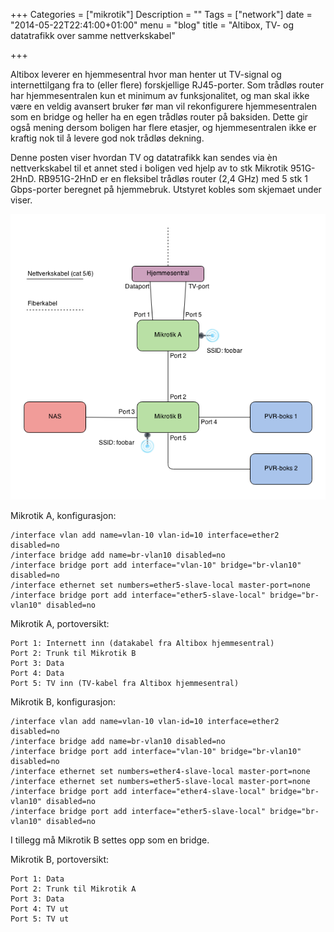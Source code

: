 +++
Categories = ["mikrotik"]
Description = ""
Tags = ["network"]
date = "2014-05-22T22:41:00+01:00"
menu = "blog"
title = "Altibox, TV- og datatrafikk over samme nettverkskabel"

+++

Altibox leverer en hjemmesentral hvor man henter ut TV-signal og internettilgang fra to (eller flere) forskjellige RJ45-porter. Som trådløs router har hjemmesentralen kun et minimum av funksjonalitet, og man skal ikke være en veldig avansert bruker før man vil rekonfigurere hjemmesentralen som en bridge og heller ha en egen trådløs router på baksiden. Dette gir også mening dersom boligen har flere etasjer, og hjemmesentralen ikke er kraftig nok til å levere god nok trådløs dekning.

Denne posten viser hvordan TV og datatrafikk kan sendes via èn nettverkskabel til et annet sted i boligen ved hjelp av to stk Mikrotik 951G-2HnD. RB951G-2HnD er en fleksibel trådløs router (2,4 GHz) med 5 stk 1 Gbps-porter beregnet på hjemmebruk. Utstyret kobles som skjemaet under viser.

![Diagram](/img/mikrotik-altibox.png)

Mikrotik A, konfigurasjon:

    /interface vlan add name=vlan-10 vlan-id=10 interface=ether2 disabled=no
    /interface bridge add name=br-vlan10 disabled=no
    /interface bridge port add interface="vlan-10" bridge="br-vlan10" disabled=no
    /interface ethernet set numbers=ether5-slave-local master-port=none
    /interface bridge port add interface="ether5-slave-local" bridge="br-vlan10" disabled=no

Mikrotik A, portoversikt:

    Port 1: Internett inn (datakabel fra Altibox hjemmesentral)
    Port 2: Trunk til Mikrotik B
    Port 3: Data
    Port 4: Data
    Port 5: TV inn (TV-kabel fra Altibox hjemmesentral)

Mikrotik B, konfigurasjon:

    /interface vlan add name=vlan-10 vlan-id=10 interface=ether2 disabled=no
    /interface bridge add name=br-vlan10 disabled=no
    /interface bridge port add interface="vlan-10" bridge="br-vlan10" disabled=no
    /interface ethernet set numbers=ether4-slave-local master-port=none
    /interface ethernet set numbers=ether5-slave-local master-port=none
    /interface bridge port add interface="ether4-slave-local" bridge="br-vlan10" disabled=no
    /interface bridge port add interface="ether5-slave-local" bridge="br-vlan10" disabled=no

I tillegg må Mikrotik B settes opp som en bridge.

Mikrotik B, portoversikt:

    Port 1: Data
    Port 2: Trunk til Mikrotik A
    Port 3: Data
    Port 4: TV ut
    Port 5: TV ut
